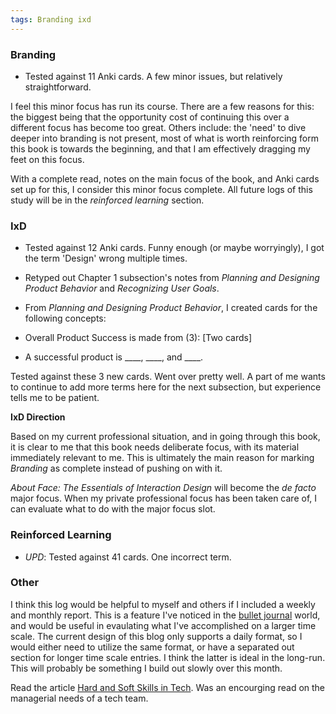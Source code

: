 ```yaml
---
tags: Branding ixd
---
```


### Branding

* Tested against 11 Anki cards. A few minor issues, but relatively straightforward.

I feel this minor focus has run its course. There are a few reasons for this: the biggest being that the opportunity cost of continuing this over a different focus has become too great. Others include: the 'need' to dive deeper into branding is not present, most of what is worth reinforcing form this book is towards the beginning, and that I am effectively dragging my feet on this focus. 

With a complete read, notes on the main focus of the book, and Anki cards set up for this, I consider this minor focus complete. All future logs of this study will be in the *reinforced learning* section.

### IxD

* Tested against 12 Anki cards. Funny enough (or maybe worryingly), I got the term 'Design' wrong multiple times. 

* Retyped out Chapter 1 subsection's notes from *Planning and Designing Product Behavior* and *Recognizing User Goals*. 

* From *Planning and Designing Product Behavior*, I created cards for the following concepts:

* Overall Product Success is made from (3): [Two cards]

* A successful product is ____, ____, and ____.

Tested against these 3 new cards. Went over pretty well. A part of me wants to continue to add more terms here for the next subsection, but experience tells me to be patient. 

**IxD Direction**

Based on my current professional situation, and in going through this book, it is clear to me that this book needs deliberate focus, with its material immediately relevant to me. This is ultimately the main reason for marking *Branding* as complete instead of pushing on with it.

*About Face: The Essentials of Interaction Design* will become the *de facto* major focus. When my private professional focus has been taken care of, I can evaluate what to do with the major focus slot.

### Reinforced Learning

* *UPD*: Tested against 41 cards. One incorrect term.

### Other

I think this log would be helpful to myself and others if I included a weekly and monthly report. This is a feature I've noticed in the [bullet journal](http://bulletjournal.com/) world, and would be useful in evaulating what I've accomplished on a larger time scale. The current design of this blog only supports a daily format, so I would either need to utilize the same format, or have a separated out section for longer time scale entries. I think the latter is ideal in the long-run. This will probably be something I build out slowly over this month.

Read the article [Hard and Soft Skills in Tech](https://shift.newco.co/hard-and-soft-skills-in-tech-8be00216f67f). Was an encourging read on the managerial needs of a tech team. 





